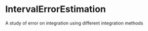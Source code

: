 IntervalErrorEstimation
=======================

A study of error on integration using different integration methods
